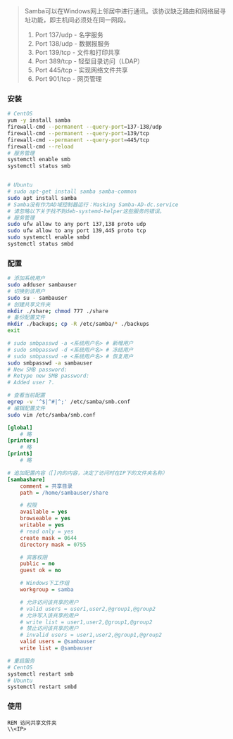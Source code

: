 
>Samba可以在Windows网上邻居中进行通讯。该协议缺乏路由和网络层寻址功能，即主机间必须处在同一网段。
>1. Port 137/udp - 名字服务
>2. Port 138/udp - 数据报服务
>3. Port 139/tcp - 文件和打印共享
>4. Port 389/tcp - 轻型目录访问（LDAP）
>5. Port 445/tcp - 实现网络文件共享
>6. Port 901/tcp - 网页管理

### 安装

```bash
# CentOS
yum -y install samba
firewall-cmd --permanent --query-port=137-138/udp
firewall-cmd --permanent --query-port=139/tcp
firewall-cmd --permanent --query-port=445/tcp
firewall-cmd --reload
# 服务管理
systemctl enable smb
systemctl status smb


# Ubuntu
# sudo apt-get install samba samba-common
sudo apt install samba
# Samba没有作为AD域控制器运行：Masking Samba-AD-dc.service
# 请忽略以下关于找不到deb-systemd-helper这些服务的错误。
# 服务管理
sudo ufw allow to any port 137,138 proto udp
sudo ufw allow to any port 139,445 proto tcp
sudo systemctl enable smbd
systemctl status smbd
```

### 配置

```bash
# 添加系统用户
sudo adduser sambauser
# 切换到该用户
sudo su - sambauser
# 创建共享文件夹
mkdir ./share; chmod 777 ./share
# 备份配置文件
mkdir ./backups; cp -R /etc/samba/* ./backups
exit

# sudo smbpasswd -a <系统用户名> # 新增用户
# sudo smbpasswd -d <系统用户名> # 冻结用户
# sudo smbpasswd -e <系统用户名> # 恢复用户
sudo smbpasswd -a sambauser
# New SMB password:
# Retype new SMB password:
# Added user ?.

# 查看当前配置
egrep -v '^$|^#|^;' /etc/samba/smb.conf
# 编辑配置文件
sudo vim /etc/samba/smb.conf
```

```ini
[global]
    # 略
[printers]
    # 略
[print$]
    # 略

# 追加配置内容（[]内的内容，决定了访问时在IP下的文件夹名称）
[sambashare]
    comment = 共享目录
    path = /home/sambauser/share

    # 权限
    available = yes
    browseable = yes
    writable = yes
    # read only = yes
    create mask = 0644
    directory mask = 0755

    # 宾客权限
    public = no
    guest ok = no

    # Windows下工作组
    workgroup = samba

    # 允许访问该共享的用户
    # valid users = user1,user2,@group1,@group2
    # 允许写入该共享的用户
    # write list = user1,user2,@group1,@group2
    # 禁止访问该共享的用户
    # invalid users = user1,user2,@group1,@group2
    valid users = @sambauser
    write list = @sambauser
```

```bash
# 重启服务
# CentOS
systemctl restart smb
# Ubuntu
systemctl restart smbd
```

### 使用

```batch
REM 访问共享文件夹
\\<IP>
```
